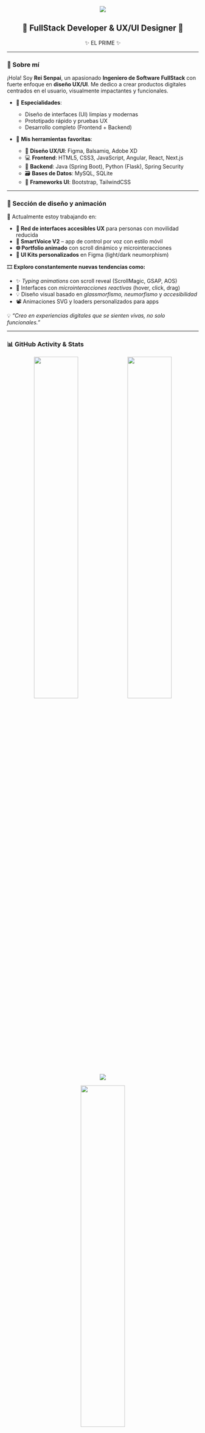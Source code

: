 <!-- Encabezado animado -->
<p align="center">
  <img src="https://capsule-render.vercel.app/api?type=waving&color=F58DFF&height=200&section=header&text=Rei%20Senpai%20👨‍💻&fontSize=45&fontColor=ffffff" />
</p>

<h2 align="center">🎨 FullStack Developer & UX/UI Designer 🌈</h2>

<p align="center">
✨ EL PRIME ✨
</p>

---

### 🧠 Sobre mí

¡Hola! Soy **Rei Senpai**, un apasionado **Ingeniero de Software FullStack** con fuerte enfoque en **diseño UX/UI**. Me dedico a crear productos digitales centrados en el usuario, visualmente impactantes y funcionales.

- 💼 **Especialidades**:
  - Diseño de interfaces (UI) limpias y modernas
  - Prototipado rápido y pruebas UX
  - Desarrollo completo (Frontend + Backend)

- 🧰 **Mis herramientas favoritas**:
  - 🎨 **Diseño UX/UI**: Figma, Balsamiq, Adobe XD
  - 💻 **Frontend**: HTML5, CSS3, JavaScript, Angular, React, Next.js
  - 🔧 **Backend**: Java (Spring Boot), Python (Flask), Spring Security
  - 🗃️ **Bases de Datos**: MySQL, SQLite
  - 🧩 **Frameworks UI**: Bootstrap, TailwindCSS

---

### 🎨 Sección de diseño y animación

🧪 Actualmente estoy trabajando en:

- **🧠 Red de interfaces accesibles UX** para personas con movilidad reducida  
- **📱 SmartVoice V2** – app de control por voz con estilo móvil  
- **🌐 Portfolio animado** con scroll dinámico y microinteracciones  
- **🧩 UI Kits personalizados** en Figma (light/dark neumorphism)

🎞️ **Exploro constantemente nuevas tendencias como:**

- ✨ *Typing animations* con scroll reveal (ScrollMagic, GSAP, AOS)
- 🎯 Interfaces con *microinteracciones reactivas* (hover, click, drag)
- 💡 Diseño visual basado en *glassmorfismo, neumorfismo* y *accesibilidad*
- 📽️ Animaciones SVG y loaders personalizados para apps

💡 *“Creo en experiencias digitales que se sienten vivas, no solo funcionales.”*

---

### 📊 GitHub Activity & Stats

<p align="center"> <img src="https://github-readme-stats.vercel.app/api?username=ReiSenpai&show_icons=true&theme=tokyonight&hide_border=true&title_color=F58DFF&icon_color=F58DFF" width="48%"/> <img src="https://github-readme-streak-stats.herokuapp.com/?user=ReiSenpai&theme=tokyonight&hide_border=true&date_format=M%20j%5B%2C%20Y%5D&background=000000" width="48%" /> </p> <p align="center"> <img src="https://github-readme-activity-graph.vercel.app/graph?username=ReiSenpai&theme=tokyo-night&hide_border=true&area=true" /> </p> <p align="center"> <img src="https://github-readme-stats.vercel.app/api/top-langs/?username=ReiSenpai&layout=compact&langs_count=8&theme=tokyonight&hide_border=true&title_color=F58DFF&custom_title=Lenguajes%20más%20usados" width="48%"/> </p>

---

### 🌍 Portafolio y Redes Creativas

- 🖥️ [Portafolio Web](https://tu-portafolio.com)  
- 🧑‍🎨 [Behance](https://behance.net/tuusuario)  
- 🏀 [Dribbble](https://dribbble.com/tuusuario)

---

### 🔧 Tecnologías y Lenguajes

<div align="left">
  <img src="https://cdn.jsdelivr.net/gh/devicons/devicon/icons/html5/html5-original.svg" height="40" alt="html5 logo"  />
  <img width="12" />
  <img src="https://cdn.jsdelivr.net/gh/devicons/devicon/icons/css3/css3-original.svg" height="40" alt="css3 logo"  />
  <img width="12" />
  <img src="https://cdn.jsdelivr.net/gh/devicons/devicon/icons/javascript/javascript-original.svg" height="40" alt="javascript logo"  />
  <img width="12" />
  <img src="https://cdn.jsdelivr.net/gh/devicons/devicon/icons/bootstrap/bootstrap-original.svg" height="40" alt="bootstrap logo"  />
  <img width="12" />
  <img src="https://cdn.jsdelivr.net/gh/devicons/devicon/icons/angularjs/angularjs-original.svg" height="40" alt="angularjs logo"  />
  <img width="12" />
  <img src="https://cdn.jsdelivr.net/gh/devicons/devicon/icons/react/react-original.svg" height="40" alt="react logo"  />
  <img width="12" />
  <img src="https://cdn.jsdelivr.net/gh/devicons/devicon/icons/typescript/typescript-original.svg" height="40" alt="typescript logo"  />
  <img width="12" />
  <img src="https://cdn.jsdelivr.net/gh/devicons/devicon/icons/nextjs/nextjs-original.svg" height="40" alt="nextjs logo"  />
  <img width="12" />
  <img src="https://cdn.jsdelivr.net/gh/devicons/devicon/icons/django/django-plain.svg" height="40" alt="django logo"  />
  <img width="12" />
  <img src="https://cdn.jsdelivr.net/gh/devicons/devicon/icons/nodejs/nodejs-original.svg" height="40" alt="nodejs logo"  />
  <img width="12" />
  <img src="https://cdn.jsdelivr.net/gh/devicons/devicon/icons/npm/npm-original-wordmark.svg" height="40" alt="npm logo"  />
  <img width="12" />
  <img src="https://cdn.jsdelivr.net/gh/devicons/devicon/icons/mysql/mysql-original.svg" height="40" alt="mysql logo"  />
  <img width="12" />
  <img src="https://cdn.jsdelivr.net/gh/devicons/devicon/icons/postgresql/postgresql-original.svg" height="40" alt="postgresql logo"  />
  <img width="12" />
  <img src="https://cdn.jsdelivr.net/gh/devicons/devicon/icons/python/python-original.svg" height="40" alt="python logo"  />
  <img width="12" />
  <img src="https://cdn.jsdelivr.net/gh/devicons/devicon/icons/sass/sass-original.svg" height="40" alt="sass logo"  />
  <img width="12" />
  <img src="https://cdn.jsdelivr.net/gh/devicons/devicon/icons/materialui/materialui-original.svg" height="40" alt="materialui logo"  />
  <img width="12" />
  <img src="https://cdn.jsdelivr.net/gh/devicons/devicon/icons/tailwindcss/tailwindcss-original-wordmark.svg" height="40" alt="tailwindcss logo"  />
  <img width="12" />
  <img src="https://cdn.jsdelivr.net/gh/devicons/devicon/icons/spring/spring-original.svg" height="40" alt="spring logo"  />
  <img width="12" />
  <img src="https://cdn.jsdelivr.net/gh/devicons/devicon/icons/java/java-original.svg" height="40" alt="java logo"  />
  <img width="12" />
  <img src="https://cdn.jsdelivr.net/gh/devicons/devicon/icons/github/github-original.svg" height="40" alt="github logo"  />
</div>


---

### 🧠 Frase que me define

> *“Recuerda que si puedes imaginarlo, puedes programarlo. Todo está en ti mismo.”*

---
<div align="left">
  <img src="https://raw.githubusercontent.com/maurodesouza/profile-readme-generator/master/src/assets/icons/social/linkedin/default.svg" width="52" height="40" alt="linkedin logo"  />
  <img src="https://raw.githubusercontent.com/maurodesouza/profile-readme-generator/master/src/assets/icons/social/twitter/default.svg" width="52" height="40" alt="twitter logo"  />
  <img src="https://raw.githubusercontent.com/maurodesouza/profile-readme-generator/master/src/assets/icons/social/discord/default.svg" width="52" height="40" alt="discord logo"  />
  <img src="https://raw.githubusercontent.com/maurodesouza/profile-readme-generator/master/src/assets/icons/social/youtube/default.svg" width="52" height="40" alt="youtube logo"  />
  <img src="https://raw.githubusercontent.com/maurodesouza/profile-readme-generator/master/src/assets/icons/social/telegram/default.svg" width="52" height="40" alt="telegram logo"  />
  <img src="https://raw.githubusercontent.com/maurodesouza/profile-readme-generator/master/src/assets/icons/social/whatsapp/default.svg" width="52" height="40" alt="whatsapp logo"  />
  <img src="https://raw.githubusercontent.com/maurodesouza/profile-readme-generator/master/src/assets/icons/social/facebook/default.svg" width="52" height="40" alt="facebook logo"  />
</div>

---


<!-- Pie decorativo -->
<p align="center">
  <img src="https://capsule-render.vercel.app/api?type=waving&color=F58DFF&height=140&section=footer"/>
</p>
